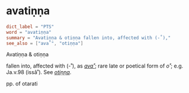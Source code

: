 # avatiṇṇa

``` toml
dict_label = "PTS"
word = "avatiṇṇa"
summary = "Avatiṇṇa & otiṇṇa fallen into, affected with (-˚),"
see_also = ["ava˚", "otiṇṇa"]
```

Avatiṇṇa & otiṇṇa

fallen into, affected with (\-˚), as *[ava˚](ava˚.md)*; rare late or poetical form of *o˚*; e.g. Ja.v.98 (issâ˚). See *[otiṇṇa](otiṇṇa.md)*.

pp. of otarati

